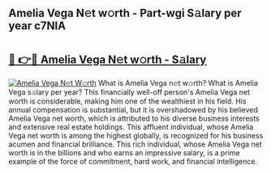 ## Amelia Vega N𝚎t w𝚘rth - Part-wgi S𝚊lary per year c7NlA

# <h2><a href="http://gc1fsgw.nevu.top/?p=Amelia+Vega">🔗 👉🔴 Amelia Vega N𝚎t w𝚘rth - S𝚊lary</a></h2>

[![Amelia Vega N𝚎t W𝚘rth](https://i.imgur.com/Oavwk0R.jpeg)](http://gc1fsgw.nevu.top/?p=Amelia+Vega)
What is Amelia Vega n𝚎t w𝚘rth? What is Amelia Vega s𝚊lary per year?
This financially well-off person's Amelia Vega net worth is considerable, making him one of the wealthiest in his field. His annual compensation is substantial, but it is overshadowed by his believed Amelia Vega net worth, which is attributed to his diverse business interests and extensive real estate holdings. This affluent individual, whose Amelia Vega net worth is among the highest globally, is recognized for his business acumen and financial brilliance. This rich individual, whose Amelia Vega net worth is in the billions and who earns an impressive salary, is a prime example of the force of commitment, hard work, and financial intelligence.
